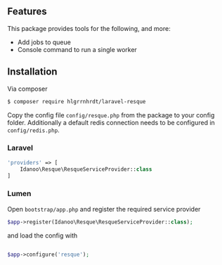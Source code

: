 ## Features

This package provides tools for the following, and more:

- Add jobs to queue
- Console command to run a single worker

## Installation

Via composer

``` bash
$ composer require hlgrrnhrdt/laravel-resque
```

Copy the config file ```config/resque.php``` from the package to your config folder.
Additionally a default redis connection needs to be configured in ```config/redis.php```.

### Laravel


``` php
'providers' => [
    Idanoo\Resque\ResqueServiceProvider::class
]
```

### Lumen

Open ```bootstrap/app.php``` and register the required service provider

``` php
$app->register(Idanoo\Resque\ResqueServiceProvider::class);
```

and load the config with
``` php

$app->configure('resque');
```
